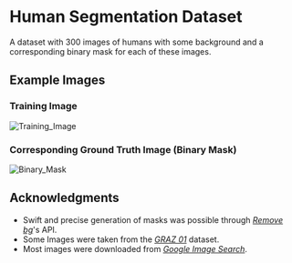 # Human Segmentation Dataset

A dataset with 300 images of humans with some background and a corresponding binary mask for each of these images.

## Example Images

### Training Image

![Training_Image](https://github.com/VikramShenoy97/Human-Segmentation-Dataset/blob/master/Training_Images/87.jpg)

### Corresponding Ground Truth Image (Binary Mask)

![Binary_Mask](https://github.com/VikramShenoy97/Human-Segmentation-Dataset/blob/master/Ground_Truth/87.png)

## Acknowledgments

* Swift and precise generation of masks was possible through [*Remove bg*](https://www.remove.bg)'s API.
* Some Images were taken from the [*GRAZ 01*](http://www-old.emt.tugraz.at/~pinz/data/) dataset.
* Most images were downloaded from [*Google Image Search*](https://images.google.com/?gws_rd=ssl).
